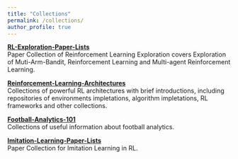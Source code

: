 ```yaml
---
title: "Collections"
permalink: /collections/
author_profile: true
---
```


<b>[RL-Exploration-Paper-Lists](https://github.com/Ericonaldo/RL-Exploration-Paper-Lists)</b><br>
Paper Collection of Reinforcement Learning Exploration covers Exploration of Muti-Arm-Bandit, Reinforcement Learning and Multi-agent Reinforcement Learning.<br>

<b>[Reinforcement-Learning-Architectures](https://github.com/Ericonaldo/Reinforcement-Learning-Architectures)</b><br>
Collections of powerful RL architectures with brief introductions, including repositories of environments impletations, algorithm impletations, RL frameworks and other collections.<br>

<b>[Football-Analytics-101](https://github.com/Ericonaldo/Football-Analytics-101)</b><br>
Collections of useful information about football analytics.<br>

<b>[Imitation-Learning-Paper-Lists](https://github.com/Ericonaldo/Imitation-Learning-Paper-Lists)</b><br>
Paper Collection for Imitation Learning in RL.<br>
